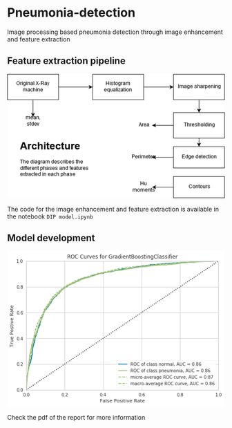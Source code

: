 # Pneumonia-detection
Image processing based pneumonia detection through image enhancement and feature extraction

## Feature extraction pipeline
![architecture](arch.png)

The code for the image enhancement and feature extraction is available in the notebook `DIP model.ipynb`

## Model development

![ROC auc](roc.png)

Check the pdf of the report for more information
